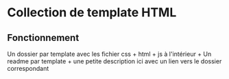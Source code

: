 # Collection de template HTML

## Fonctionnement
Un dossier par template avec les fichier css + html + js à l'intérieur + Un readme par template + une petite description ici avec un lien vers le dossier correspondant
